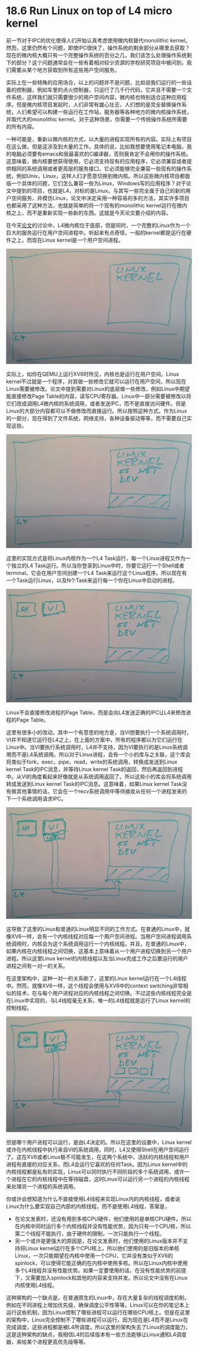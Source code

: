 # 18.6 Run Linux on top of L4 micro kernel

前一节对于IPC的优化使得人们开始认真考虑使用微内核替代monolithic kernel。然而，这里仍然有个问题，即使IPC很快了，操作系统的剩余部分从哪里去获取？现在的微内核大概只有一个完整操作系统的百分之几，我们该怎么处理操作系统剩下的部分？这个问题通常会在一些有着相对较少资源的学校研究项目中被问到，我们需要从某个地方获取到所有这些用户空间服务。

实际上在一些特殊的应用场合，以上的问题并不是问题，比如说我们运行的一些设备的控制器，例如车里的点火控制器，只运行了几千行代码，它并且不需要一个文件系统，这样我们就只需要很少的用户空间内容，微内核也特别适合这种应用程序。但是微内核项目发起时，人们非常有雄心壮志，人们想的是完全替换操作系统，人们希望可以构建一些运行在工作站，服务器等各种地方的微内核操作系统，并取代大的monolithic kernel。对于这种场景，你需要一个传统操作系统所需要的所有内容。

一种可能是，重新以微内核的方式，以大量的进程实现所有的内容。实际上有项目在这么做，但是这涉及到大量的工作。具体的说，比如我想要使用笔记本电脑，我的电脑必须要有emacs和我最喜欢的C编译器，否则我肯定不会用你的操作系统。这意味着，微内核要想获得使用，它必须支持现有的应用程序，它必须兼容或者提供相同的系统调用或者更高层的服务接口，它必须能够完全兼容一些现有的操作系统，例如Unix，Linux，这样人们才愿意切换到微内核。所以这些微内核项目都面临一个具体的问题，它们怎么兼容一些为Linux，Windows写的应用程序？对于论文中提到的项目，也就是L4，对标的是Linux。与其写一些完全属于自己的新的用户空间服务，并模仿Linux，论文中决定采用一种容易的多的方法，其实许多项目也都采用了这种方法，也就是简单的将一个现有的monolithic kernel运行在微内核之上，而不是重新实现一些新的东西。这就是今天论文要介绍的内容。

在今天[论文](https://pdos.csail.mit.edu/6.828/2020/readings/microkernel.pdf)的讨论中，L4微内核位于底部，但是同时，一个完整的Linux作为一个巨大的服务运行在用户空间进程中。听起来有点奇怪，一般的kernel都是运行在硬件之上，而现在Linux kernel是一个用户空间进程。

![](../.gitbook/assets/image%20%28810%29.png)

实际上，如你在QEMU上运行XV6时所见，内核也是运行在用户空间。Linux kernel不过就是一个程序，对其做一些修改它就可以运行在用户空间，所以现在Linux需要被修改。论文中提到需要对Linux的底层做一些修改，例如Linux中期望能直接修改Page Table的内容，读写CPU寄存器。Linux中一部分需要被修改以将它们改成调用L4微内核的系统调用，或者发送IPC，而不是直接访问硬件。但是Linux的大部分内容都可以不做修改而直接运行。所以按照这种方式，作为Linux的一部分，现在得到了文件系统，网络支持，各种设备驱动等等，而不需要自己实现这些。

![](../.gitbook/assets/image%20%28832%29.png)

这里的实现方式是将Linux内核作为一个L4 Task运行，每一个Linux进程又作为一个独立的L4 Task运行。所以当你登录到Linux中时，你要它运行一个Shell或者terminal，它会在用户空间创建一个L4 Task来运行这个Linux程序。所以现在有一个Task运行Linux，以及N个Task来运行每一个你在Linux中启动的进程。

![](../.gitbook/assets/image%20%28817%29.png)

Linux不会直接修改进程的Page Table，而是会向L4发送正确的IPC让L4来修改进程的Page Table。

这里有很多小的改动，其中一个有意思的地方是，当VI想要执行一个系统调用时，VI并不知道它运行在L4之上，在上面的方案中，所有的程序都以为它们运行在Linux中。当VI要执行系统调用时，L4并不支持，因为VI要执行的是Linux系统调用而不是L4系统调用。所以对于Linux进程，会有一个小的库与之关联，这个库会将类似于fork，exec，pipe，read，write的系统调用，转换成发送到Linux kernel Task的IPC消息，并等待Linux kernel Task的返回，然后再返回到进程中。从VI的角度看起来好像就是从系统调用返回了。所以这些小的库会将系统调用转成发送到Linux kernel Task的IPC消息。这意味着，如果Linux kernel Task没有做其他事情的话，它会在一个recv系统调用中等待接收从任何一个进程发来的下一个系统调用请求IPC。

![](../.gitbook/assets/image%20%28332%29.png)

这导致了这里的Linux和普通的Linux明显不同的工作方式。在普通的Linux中，就像XV6一样，会有一个内核线程对应每一个用户空间进程。当用户空间进程调用系统调用时，内核会为这个系统调用运行一个内核线程。并且，在普通的Linux中，如果内核在内核线程之间切换，这基本上意味着从一个用户进程切换到另一个用户进程。所以这里Linux kernel的内核线程以及当Linux完成工作之后要运行的用户进程之间有一对一的关系。

在这里架构中，这种一对一的关系断了，这里的Linux kernel运行在一个L4线程中。然而，就像XV6一样，这个线程会使用与XV6中的context switching非常相似的技术，在与每个用户进程对应的内核线程之间切换。不过这些内核线程完全是在Linux中实现的，与L4线程毫无关系，唯一的L4线程就是运行了Linux kernel的控制线程。

![](../.gitbook/assets/image%20%28824%29.png)

但是哪个用户进程可以运行，是由L4决定的。所以在这里的设置中，Linux kernel或许在内核线程中执行来自VI的系统调用，同时，L4又使得Shell在用户空间运行了。这在XV6或者Linux极不可能发生，在这两个系统中，活跃的内核线程和用户进程有直接的对应关系，而L4会运行它喜欢的任何Task。因为Linux kernel中的内核线程都是私有的实现，Linux可以同时执行不同阶段的多个系统调用，或许一个进程在它的内核线程中在等待磁盘，这时Linux可以运行另一个进程的内核线程来处理另一个进程的系统调用。

你或许会想知道为什么不直接使用L4线程来实现Linux内的内核线程，或者说Linux为什么要实现自己内部的内核线程，而不是使用L4线程，答案是，

* 在论文发表时，还没有用到多核CPU硬件，他们使用的是单核CPU硬件。所以在内核中同时运行多个内核线程并没有性能优势，因为只有一个CPU核，所以第二个线程不能执行，由于硬件的限制，一次只能执行一个线程。
* 另一个或许是更强大的原因是，在论文发表时，他们使用的Linux版本并不支持将Linux kernel运行在多个CPU核上。所以他们使用的是旧版本的单核Linux，一次只能期望在内核中使用一个CPU，它并没有类似于XV6的spinlock，可以使得它能正确的在内核中使用多核。所以在Linux内核中使用多个L4线程并没有性能优势。如果一定要使用的话，在没有性能优势的前提下，又需要加入spinlock和其他的内容来支持并发。所以论文中没有在Linux内核使用L4线程。

这种架构的一个缺点是，在普通原生的Linux中，存在大量复杂的线程调度机制，例如在不同进程上增加优先级，确保调度公平性等等。Linux可以在你的笔记本上运行这些机制，因为Linux控制了哪些进程可以运行在哪些CPU核上。但是在这里的架构中，Linux完全控制不了哪些进程可以运行，因为现在是L4而不是Linux在完成调度，这些进程都是被L4所调度。所以这里的架构失去了Linux的调度能力，这是这种架构的缺点，我相信L4的后续版本有一些方法能够让Linux通知L4调度器，来给某个进程更高优先级等等。

